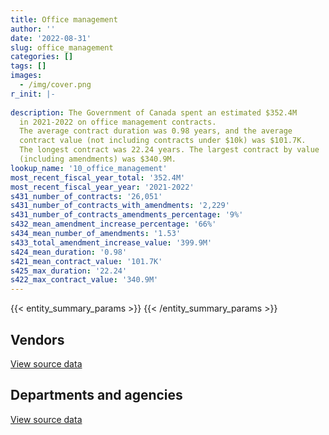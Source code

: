 ```yaml
---
title: Office management
author: ''
date: '2022-08-31'
slug: office_management
categories: []
tags: []
images:
  - /img/cover.png
r_init: |-
  
description: The Government of Canada spent an estimated $352.4M
  in 2021-2022 on office management contracts.
  The average contract duration was 0.98 years, and the average
  contract value (not including contracts under $10k) was $101.7K.
  The longest contract was 22.24 years. The largest contract by value
  (including amendments) was $340.9M.
lookup_name: '10_office_management'
most_recent_fiscal_year_total: '352.4M'
most_recent_fiscal_year_year: '2021-2022'
s431_number_of_contracts: '26,051'
s431_number_of_contracts_with_amendments: '2,229'
s431_number_of_contracts_amendments_percentage: '9%'
s432_mean_amendment_increase_percentage: '66%'
s434_mean_number_of_amendments: '1.53'
s433_total_amendment_increase_value: '399.9M'
s424_mean_duration: '0.98'
s421_mean_contract_value: '101.7K'
s425_max_duration: '22.24'
s422_max_contract_value: '340.9M'
---
```


<script src="/rmarkdown-libs/htmlwidgets/htmlwidgets.js"></script>
<link href="/rmarkdown-libs/datatables-css/datatables-crosstalk.css" rel="stylesheet" />
<script src="/rmarkdown-libs/datatables-binding/datatables.js"></script>
<script src="/rmarkdown-libs/jquery/jquery-3.6.0.min.js"></script>
<link href="/rmarkdown-libs/dt-core-bootstrap/css/dataTables.bootstrap.min.css" rel="stylesheet" />
<link href="/rmarkdown-libs/dt-core-bootstrap/css/dataTables.bootstrap.extra.css" rel="stylesheet" />
<script src="/rmarkdown-libs/dt-core-bootstrap/js/jquery.dataTables.min.js"></script>
<script src="/rmarkdown-libs/dt-core-bootstrap/js/dataTables.bootstrap.min.js"></script>
<link href="/rmarkdown-libs/crosstalk/css/crosstalk.min.css" rel="stylesheet" />
<script src="/rmarkdown-libs/crosstalk/js/crosstalk.min.js"></script>
<script src="/rmarkdown-libs/htmlwidgets/htmlwidgets.js"></script>
<link href="/rmarkdown-libs/datatables-css/datatables-crosstalk.css" rel="stylesheet" />
<script src="/rmarkdown-libs/datatables-binding/datatables.js"></script>
<script src="/rmarkdown-libs/jquery/jquery-3.6.0.min.js"></script>
<link href="/rmarkdown-libs/dt-core-bootstrap/css/dataTables.bootstrap.min.css" rel="stylesheet" />
<link href="/rmarkdown-libs/dt-core-bootstrap/css/dataTables.bootstrap.extra.css" rel="stylesheet" />
<script src="/rmarkdown-libs/dt-core-bootstrap/js/jquery.dataTables.min.js"></script>
<script src="/rmarkdown-libs/dt-core-bootstrap/js/dataTables.bootstrap.min.js"></script>
<link href="/rmarkdown-libs/crosstalk/css/crosstalk.min.css" rel="stylesheet" />
<script src="/rmarkdown-libs/crosstalk/js/crosstalk.min.js"></script>

{{< entity_summary_params >}}
{{< /entity_summary_params >}}

## Vendors

<div id="htmlwidget-1" style="width:100%;height:auto;" class="datatables html-widget"></div>
<script type="application/json" data-for="htmlwidget-1">{"x":{"style":"bootstrap","filter":"none","vertical":false,"data":[["<a href=\"/vendors/3d_datacomm/\">3D datacomm<\/a>","<a href=\"/vendors/4_office_automation/\">4 Office Automation<\/a>","<a href=\"/vendors/73719_newfoundland_labrador/\">73719 Newfoundland Labrador<\/a>","<a href=\"/vendors/acklands_grainger/\">Acklands Grainger<\/a>","<a href=\"/vendors/acme_future_security_controls/\">Acme Future Security Controls<\/a>","<a href=\"/vendors/adga_group/\">ADGA Group<\/a>","<a href=\"/vendors/adrm_technology_consulting/\">ADRM Technology Consulting<\/a>","<a href=\"/vendors/advanced_business_interiors/\">Advanced Business Interiors<\/a>","<a href=\"/vendors/advanced_chippewa_technologies/\">Advanced Chippewa Technologies<\/a>","<a href=\"/vendors/aeg_fuels/\">AEG Fuels<\/a>","<a href=\"/vendors/aeropro/\">Aeropro<\/a>","<a href=\"/vendors/air_liquide_canada/\">Air Liquide Canada<\/a>","<a href=\"/vendors/altis_human_resources/\">Altis Human Resources<\/a>","<a href=\"/vendors/amazon/\">Amazon<\/a>","<a href=\"/vendors/anixter/\">Anixter<\/a>","<a href=\"/vendors/aon_reed_stenhouse/\">Aon Reed Stenhouse<\/a>","<a href=\"/vendors/apparel_trimmings/\">Apparel Trimmings<\/a>","<a href=\"/vendors/applied_electonics/\">Applied Electonics<\/a>","<a href=\"/vendors/artemp_personnel_services/\">Artemp Personnel Services<\/a>","<a href=\"/vendors/asokan_business_interiors/\">Asokan Business Interiors<\/a>","<a href=\"/vendors/atco/\">ATCO<\/a>","<a href=\"/vendors/atlantic_business_interiors/\">Atlantic Business Interiors<\/a>","<a href=\"/vendors/avi_spl_canada/\">AVI SPL Canada<\/a>","<a href=\"/vendors/banctec_canada/\">BancTec Canada<\/a>","<a href=\"/vendors/banfield_seguin/\">Banfield Seguin<\/a>","<a href=\"/vendors/bargreen_ellingson/\">Bargreen Ellingson<\/a>","<a href=\"/vendors/barron_s_refrigeration_heating/\">Barron’s Refrigeration Heating<\/a>","<a href=\"/vendors/bayshore_healthcare/\">Bayshore Healthcare<\/a>","<a href=\"/vendors/bell_and_howell_canada/\">Bell and Howell Canada<\/a>","<a href=\"/vendors/bell_canada/\">Bell Canada<\/a>","<a href=\"/vendors/bighorn_helicopters/\">Bighorn Helicopters<\/a>","<a href=\"/vendors/boless/\">Boless<\/a>","<a href=\"/vendors/bollore_logistics/\">Bollore Logistics<\/a>","<a href=\"/vendors/bombardier/\">Bombardier<\/a>","<a href=\"/vendors/brookfield_asset_management/\">Brookfield Asset Management<\/a>","<a href=\"/vendors/brookfield_global_integrated_solutions/\">Brookfield Global Integrated Solutions<\/a>","<a href=\"/vendors/bruker/\">Bruker<\/a>","<a href=\"/vendors/calian/\">Calian<\/a>","<a href=\"/vendors/canada_post/\">Canada Post<\/a>","<a href=\"/vendors/canadian_bank_note_company/\">Canadian Bank Note Company<\/a>","<a href=\"/vendors/canadian_corps_of_commissionaires/\">Canadian Corps of Commissionaires<\/a>","<a href=\"/vendors/canadian_standards_association/\">Canadian Standards Association<\/a>","<a href=\"/vendors/canon/\">Canon<\/a>","<a href=\"/vendors/cansel_survey_equipment/\">Cansel Survey Equipment<\/a>","<a href=\"/vendors/carleton_university/\">Carleton University<\/a>","<a href=\"/vendors/carswell/\">Carswell<\/a>","<a href=\"/vendors/cbci_telecom/\">CBCI Telecom<\/a>","<a href=\"/vendors/cdw_canada/\">CDW Canada<\/a>","<a href=\"/vendors/charron_human_resources/\">Charron Human Resources<\/a>","<a href=\"/vendors/chef_brandz/\">Chef Brandz<\/a>","<a href=\"/vendors/cision_canada/\">Cision Canada<\/a>","<a href=\"/vendors/colt_canada/\">Colt Canada<\/a>","<a href=\"/vendors/compucom_canada/\">Compucom Canada<\/a>","<a href=\"/vendors/compugen/\">Compugen<\/a>","<a href=\"/vendors/convergint_technologies/\">Convergint Technologies<\/a>","<a href=\"/vendors/cpcs_transcom/\">CPCS Transcom<\/a>","<a href=\"/vendors/ctoms/\">CTOMS<\/a>","<a href=\"/vendors/cummins_canada/\">Cummins Canada<\/a>","<a href=\"/vendors/d_doyle_installations/\">D Doyle Installations<\/a>","<a href=\"/vendors/dasco_equipment/\">DASCO Equipment<\/a>","<a href=\"/vendors/data_communications_management/\">Data Communications Management<\/a>","<a href=\"/vendors/decisive_group/\">Decisive Group<\/a>","<a href=\"/vendors/delco_automation/\">Delco Automation<\/a>","<a href=\"/vendors/dell_computer/\">Dell Computer<\/a>","<a href=\"/vendors/deloitte/\">Deloitte<\/a>","<a href=\"/vendors/dew_engineering/\">DEW Engineering<\/a>","<a href=\"/vendors/dexter_construction/\">Dexter Construction<\/a>","<a href=\"/vendors/diamond_and_schmitt_architects/\">Diamond and Schmitt Architects<\/a>","<a href=\"/vendors/donna_cona/\">Donna Cona<\/a>","<a href=\"/vendors/dynacare/\">Dynacare<\/a>","<a href=\"/vendors/dynamic_personnel_consultants/\">Dynamic Personnel Consultants<\/a>","<a href=\"/vendors/eberhard_von_huene_associates/\">Eberhard Von Huene Associates<\/a>","<a href=\"/vendors/ebsco_canada/\">EBSCO Canada<\/a>","<a href=\"/vendors/elsevier/\">Elsevier<\/a>","<a href=\"/vendors/emcon_services/\">Emcon Services<\/a>","<a href=\"/vendors/entrust/\">Entrust<\/a>","<a href=\"/vendors/ernst_young/\">Ernst Young<\/a>","<a href=\"/vendors/esri/\">ESRI<\/a>","<a href=\"/vendors/excel_human_resources/\">Excel Human Resources<\/a>","<a href=\"/vendors/exp_services/\">EXP Services<\/a>","<a href=\"/vendors/fast_forward_french/\">Fast Forward French<\/a>","<a href=\"/vendors/felix_technology/\">Felix Technology<\/a>","<a href=\"/vendors/floyd_s_construction/\">Floyd’s Construction<\/a>","<a href=\"/vendors/g4s_security_services/\">G4S Security Services<\/a>","<a href=\"/vendors/gab_induspac/\">GAB Induspac<\/a>","<a href=\"/vendors/gamble_technologies/\">Gamble Technologies<\/a>","<a href=\"/vendors/garda_security_group/\">Garda Security Group<\/a>","<a href=\"/vendors/gartner/\">Gartner<\/a>","<a href=\"/vendors/general_dynamics/\">General Dynamics<\/a>","<a href=\"/vendors/genesis_integration/\">Genesis Integration<\/a>","<a href=\"/vendors/george_courey/\">George Courey<\/a>","<a href=\"/vendors/gfl_environmental/\">GFL Environmental<\/a>","<a href=\"/vendors/gilmore_reproductions/\">Gilmore Reproductions<\/a>","<a href=\"/vendors/global_total_office/\">Global Total Office<\/a>","<a href=\"/vendors/global_upholstery/\">Global Upholstery<\/a>","<a href=\"/vendors/grand_toy/\">Grand Toy<\/a>","<a href=\"/vendors/harnois_energies/\">Harnois Energies<\/a>","<a href=\"/vendors/haworth/\">Haworth<\/a>","<a href=\"/vendors/hewlett_packard/\">Hewlett Packard<\/a>","<a href=\"/vendors/honeywell/\">Honeywell<\/a>","<a href=\"/vendors/hoskin_scientific/\">Hoskin Scientific<\/a>","<a href=\"/vendors/hypertec/\">Hypertec<\/a>","<a href=\"/vendors/ihs_global/\">IHS Global<\/a>","<a href=\"/vendors/info_tech_research_group/\">Info Tech Research Group<\/a>","<a href=\"/vendors/innovasea_marine_systems_canada/\">Innovasea Marine Systems Canada<\/a>","<a href=\"/vendors/integra_networks/\">Integra Networks<\/a>","<a href=\"/vendors/integrated_distribution_systems/\">Integrated Distribution Systems<\/a>","<a href=\"/vendors/interactive_audio_visual/\">Interactive Audio Visual<\/a>","<a href=\"/vendors/iron_mountain/\">Iron Mountain<\/a>","<a href=\"/vendors/island_catering/\">Island Catering<\/a>","<a href=\"/vendors/itex/\">ITEX<\/a>","<a href=\"/vendors/j_o_thomas_associates/\">J O Thomas Associates<\/a>","<a href=\"/vendors/jemtec/\">Jemtec<\/a>","<a href=\"/vendors/jht_defense/\">JHT Defense<\/a>","<a href=\"/vendors/jim_pattison_industries/\">Jim Pattison Industries<\/a>","<a href=\"/vendors/john_howard_society/\">John Howard Society<\/a>","<a href=\"/vendors/john_wiley_sons/\">John Wiley Sons<\/a>","<a href=\"/vendors/joneljim_concrete_construction/\">Joneljim Concrete Construction<\/a>","<a href=\"/vendors/kone/\">KONE<\/a>","<a href=\"/vendors/konica_minolta_business_solutions/\">Konica Minolta Business Solutions<\/a>","<a href=\"/vendors/l3harris/\">L3Harris<\/a>","<a href=\"/vendors/lansdowne_technologies/\">Lansdowne Technologies<\/a>","<a href=\"/vendors/les_traiteurs_bytown_catering/\">Les Traiteurs Bytown Catering<\/a>","<a href=\"/vendors/lexisnexis_canada/\">LexisNexis Canada<\/a>","<a href=\"/vendors/lloyd_libke_law_enforcement_sales/\">Lloyd Libke Law Enforcement Sales<\/a>","<a href=\"/vendors/lowe_martin_company/\">Lowe Martin Company<\/a>","<a href=\"/vendors/lumina_it/\">Lumina IT<\/a>","<a href=\"/vendors/lynley_contracting_services/\">Lynley Contracting Services<\/a>","<a href=\"/vendors/m_d_charlton/\">M D Charlton<\/a>","<a href=\"/vendors/macdonald_dettwiler_and_associates/\">Macdonald Dettwiler and Associates<\/a>","<a href=\"/vendors/maison_cross_roads_de_la_societe/\">Maison Cross Roads de la Societe<\/a>","<a href=\"/vendors/makwa_resourcing/\">Makwa Resourcing<\/a>","<a href=\"/vendors/maritime_fence/\">Maritime Fence<\/a>","<a href=\"/vendors/mcelhanney_associates/\">McElhanney Associates<\/a>","<a href=\"/vendors/meal_kit_supply_canada/\">Meal Kit Supply Canada<\/a>","<a href=\"/vendors/media_q/\">Media Q<\/a>","<a href=\"/vendors/mega_tech/\">Mega Tech<\/a>","<a href=\"/vendors/millbrook_tactical/\">Millbrook Tactical<\/a>","<a href=\"/vendors/mishkumi_technologies/\">Mishkumi Technologies<\/a>","<a href=\"/vendors/mls_overseas/\">MLS Overseas<\/a>","<a href=\"/vendors/moore_canada/\">Moore Canada<\/a>","<a href=\"/vendors/motorola_solutions_canada/\">Motorola Solutions Canada<\/a>","<a href=\"/vendors/multinational_logistic_services/\">Multinational Logistic Services<\/a>","<a href=\"/vendors/municipal_ready_mix/\">Municipal Ready Mix<\/a>","<a href=\"/vendors/national_arts_centre/\">National Arts Centre<\/a>","<a href=\"/vendors/nattiq/\">NATTIQ<\/a>","<a href=\"/vendors/naut_mawt_tribal_council/\">Naut’sa mawt Tribal Council<\/a>","<a href=\"/vendors/nav_canada/\">NAV Canada<\/a>","<a href=\"/vendors/nimble_information_strategies/\">Nimble Information Strategies<\/a>","<a href=\"/vendors/nisha_techonologies/\">Nisha Techonologies<\/a>","<a href=\"/vendors/nitam_solutions/\">Nitam Solutions<\/a>","<a href=\"/vendors/northern_construction/\">Northern Construction<\/a>","<a href=\"/vendors/northern_micro/\">Northern Micro<\/a>","<a href=\"/vendors/nova_networks/\">Nova Networks<\/a>","<a href=\"/vendors/nua_office/\">NUA Office<\/a>","<a href=\"/vendors/okanagan_aggregates/\">Okanagan Aggregates<\/a>","<a href=\"/vendors/onx_enterprise_solutions/\">OnX Enterprise Solutions<\/a>","<a href=\"/vendors/optimum_solutions/\">Optimum Solutions<\/a>","<a href=\"/vendors/oskar_construction/\">Oskar Construction<\/a>","<a href=\"/vendors/paladin_group/\">Paladin Group<\/a>","<a href=\"/vendors/panasonic/\">Panasonic<\/a>","<a href=\"/vendors/pattison_sign_group/\">Pattison Sign Group<\/a>","<a href=\"/vendors/peters_construction/\">Peters Construction<\/a>","<a href=\"/vendors/petro_air_services/\">Petro Air Services<\/a>","<a href=\"/vendors/petrovalue_products/\">PetroValue Products<\/a>","<a href=\"/vendors/pitney_bowes/\">Pitney Bowes<\/a>","<a href=\"/vendors/pmb_electrical_services/\">PMB Electrical Services<\/a>","<a href=\"/vendors/pmg_technologies/\">PMG Technologies<\/a>","<a href=\"/vendors/pra/\">PRA<\/a>","<a href=\"/vendors/printers_plus/\">Printers Plus<\/a>","<a href=\"/vendors/promaxis/\">Promaxis<\/a>","<a href=\"/vendors/proquest/\">ProQuest<\/a>","<a href=\"/vendors/purelogic/\">PureLogic<\/a>","<a href=\"/vendors/purespirit_solutions/\">PureSpirIT Solutions<\/a>","<a href=\"/vendors/queen_s_university/\">Queen’s University<\/a>","<a href=\"/vendors/r_e_gilmore_investments/\">R E Gilmore Investments<\/a>","<a href=\"/vendors/rapiscan_systems/\">Rapiscan Systems<\/a>","<a href=\"/vendors/ricoh/\">Ricoh<\/a>","<a href=\"/vendors/rightway_sanitation_services/\">Rightway Sanitation Services<\/a>","<a href=\"/vendors/roche_diagnostics/\">Roche Diagnostics<\/a>","<a href=\"/vendors/rogers/\">Rogers<\/a>","<a href=\"/vendors/rolling_tides_construction/\">Rolling Tides Construction<\/a>","<a href=\"/vendors/rondar/\">Rondar<\/a>","<a href=\"/vendors/salvation_army/\">Salvation Army<\/a>","<a href=\"/vendors/sca_shipping_consultants_associated/\">SCA Shipping Consultants Associated<\/a>","<a href=\"/vendors/serco/\">Serco<\/a>","<a href=\"/vendors/sharp_electronics/\">Sharp Electronics<\/a>","<a href=\"/vendors/simex_defence/\">Simex Defence<\/a>","<a href=\"/vendors/simplex_grinnell/\">Simplex Grinnell<\/a>","<a href=\"/vendors/slr_consulting_canada/\">SLR Consulting Canada<\/a>","<a href=\"/vendors/softchoice/\">Softchoice<\/a>","<a href=\"/vendors/solotech/\">Solotech<\/a>","<a href=\"/vendors/sperra_construction/\">Sperra Construction<\/a>","<a href=\"/vendors/springer_verlag/\">Springer Verlag<\/a>","<a href=\"/vendors/st_joseph_print_group/\">St Joseph Print Group<\/a>","<a href=\"/vendors/st_leonard_s_society_hamilton/\">St Leonard’s Society Hamilton<\/a>","<a href=\"/vendors/stantec/\">Stantec<\/a>","<a href=\"/vendors/stoneworks_technologies/\">Stoneworks Technologies<\/a>","<a href=\"/vendors/stratos/\">Stratos<\/a>","<a href=\"/vendors/stryker_canada/\">Stryker Canada<\/a>","<a href=\"/vendors/subaru_canada/\">Subaru Canada<\/a>","<a href=\"/vendors/super_channel_international/\">Super Channel International<\/a>","<a href=\"/vendors/supremex/\">SupremeX<\/a>","<a href=\"/vendors/systems_for_research/\">Systems for Research<\/a>","<a href=\"/vendors/teknion/\">Teknion<\/a>","<a href=\"/vendors/telecom_computer_services/\">Telecom Computer Services<\/a>","<a href=\"/vendors/telus_canada/\">Telus Canada<\/a>","<a href=\"/vendors/tenaquip/\">Tenaquip<\/a>","<a href=\"/vendors/teramach_technologies/\">Teramach Technologies<\/a>","<a href=\"/vendors/tervita/\">Tervita<\/a>","<a href=\"/vendors/thales/\">Thales<\/a>","<a href=\"/vendors/the_aim_group/\">The AIM Group<\/a>","<a href=\"/vendors/the_right_door_consulting/\">The Right Door Consulting<\/a>","<a href=\"/vendors/thermo_fisher_scientific/\">Thermo Fisher Scientific<\/a>","<a href=\"/vendors/thomson_reuters/\">Thomson Reuters<\/a>","<a href=\"/vendors/thyssenkrupp_elevator/\">Thyssenkrupp Elevator<\/a>","<a href=\"/vendors/tofcon_construction/\">TOFCON Construction<\/a>","<a href=\"/vendors/toromont/\">Toromont<\/a>","<a href=\"/vendors/toshiba_canada/\">Toshiba Canada<\/a>","<a href=\"/vendors/totem_offisource/\">Totem Offisource<\/a>","<a href=\"/vendors/toyota/\">Toyota<\/a>","<a href=\"/vendors/transcontinental_printing/\">Transcontinental Printing<\/a>","<a href=\"/vendors/troy_life_fire_safety/\">Troy Life Fire Safety<\/a>","<a href=\"/vendors/tyco_integrated_fire_security/\">Tyco Integrated Fire Security<\/a>","<a href=\"/vendors/unisource/\">Unisource<\/a>","<a href=\"/vendors/united_rentals_of_canada/\">United Rentals of Canada<\/a>","<a href=\"/vendors/united_states_department_of_the_air_force/\">United States Department of the Air Force<\/a>","<a href=\"/vendors/united_states_department_of_the_navy/\">United States Department of the Navy<\/a>","<a href=\"/vendors/universite_laval/\">Universite Laval<\/a>","<a href=\"/vendors/university_of_guelph/\">University of Guelph<\/a>","<a href=\"/vendors/university_of_toronto/\">University of Toronto<\/a>","<a href=\"/vendors/value_master_builders/\">Value Master Builders<\/a>","<a href=\"/vendors/visiontec/\">Visiontec<\/a>","<a href=\"/vendors/vwr_international/\">VWR International<\/a>","<a href=\"/vendors/wartsila/\">Wartsila<\/a>","<a href=\"/vendors/waste_connections_of_canada/\">Waste Connections of Canada<\/a>","<a href=\"/vendors/waste_management_of_canada/\">Waste Management of Canada<\/a>","<a href=\"/vendors/west_coast_tug_barge/\">West Coast Tug Barge<\/a>","<a href=\"/vendors/westbury_national_show_systems/\">Westbury National Show Systems<\/a>","<a href=\"/vendors/whooshh_innovations/\">Whooshh Innovations<\/a>","<a href=\"/vendors/wolters_kluwer/\">Wolters Kluwer<\/a>","<a href=\"/vendors/wpp_group_canada_communications/\">WPP Group Canada Communications<\/a>","<a href=\"/vendors/xerox/\">Xerox<\/a>"],[null,429807.37,46660.23,125378.33,null,null,14662.54,8021972.92,14888,null,429884.43,38238.25,99856.8,null,384043.58,10834.82,null,324766.63,null,2823471.95,25524.86,614000.35,387824.66,24993.34,5440.37,85575.25,758266.77,179824.21,576052.02,null,null,3145649.86,10005.87,221447.56,null,null,null,null,544184.16,39020056.59,46129.68,null,2403994.35,48873.4,2986995.39,2769110.61,78466.72,145479.31,55432.15,null,null,11293.03,115594.75,51508,null,null,41491.8,null,null,61750.17,6908078.4,null,null,45697.2,50154.5,null,128802.3,null,null,null,4407.29,2138000.97,2281050.44,1213975.69,829711.06,230101.92,0,10007.28,null,null,null,573973.67,11246.85,15107.95,19527.58,97205.61,59229.45,null,null,141551.91,null,48587.54,479097.36,453918.2,3381277.41,1682134.64,null,3161943.88,5751.85,10816.85,null,217300.52,42557.88,null,null,null,19997.3,384633.41,692802.92,13535.5,107086.33,null,1268575.29,null,null,45656.48,432451.82,688242.8,12430,1519295.71,null,null,23156.47,514499.82,null,1453331.68,55298.1,122323.28,10823.4,384251.45,187006.35,null,null,null,7594374.5,null,10694.25,null,140849.73,1285736.23,4478054.2,null,256410.58,607572.65,1172640.37,null,null,16718.56,74037.15,3155944.91,1657696.98,null,147931.2,281751.41,307841.89,null,null,null,null,30124.7,null,null,48299.3,null,null,1051636.6,null,0,6537.46,737788.04,22126.04,1382836.78,null,null,13085.4,4807259.75,22616.43,6473369.98,1574274.04,10184.05,null,45765,509435.97,15457.52,35908.85,null,1278100.37,null,197504.23,null,12083.86,152401.87,454782.2,4240478.84,1521465.04,24368.24,17640,1012.57,24860,11558.4,18213.4,217892.61,2961094.15,null,26045784.94,null,1017669.43,101107.66,239695.48,64289.07,null,25428.5,85164.43,17731.35,594323.19,760967,null,181639.3,2069.97,6998905.52,null,93146.45,null,36201.91,null,58313.09,155711.07,2900413.47,null,null,null,null,180691.63,39307.22,null,310578.02,85395.49,701275.55,null,null,33594.49,null,8352248.37],[null,652369.83,207447.95,193424.77,113390.53,null,null,11981253.29,null,null,143687.4,28809.64,249087.26,null,null,72100.83,null,271313.63,35105.06,2713121.43,62163.33,1187261.63,34057.18,null,19521.33,541378.02,null,188143.57,null,673811,22627.54,null,null,89429.97,null,null,null,null,538406.22,107625969.47,63790.9,null,2511851.64,15369.96,null,1679272.8,24662.54,69703.27,31852.85,null,null,null,72800.15,null,null,null,27661.2,null,81454.67,null,5955412.1,400776.16,null,null,null,null,null,null,null,null,39343.16,1466697.76,2650955.32,2901312.78,34384.55,87336.52,0,null,null,null,null,541794.71,23793.92,null,11351.94,null,null,null,13021,121347.13,40008.57,36385.51,1172682.57,1462316.95,4028192.04,1496172.22,null,2552708.52,null,17300.25,11275.14,217895.86,12092.29,null,null,null,88284.64,48990.85,828261.72,null,22870.3,10261.44,104266.46,null,null,53012.63,2421176.36,null,22800,1584761.59,9880.68,28377.15,23945.77,322217.84,19933.2,1340618.23,null,null,null,117164.89,187518.7,33369.13,null,24998.99,null,11300,null,null,null,1686796.17,5081760.42,null,16937.06,null,1095252.87,24997.58,null,17498.22,169500,20961.5,4908146.7,null,229635.37,102678.26,1231574.36,null,null,551756.9,51080.4,null,null,43402.39,14260,null,null,1253075.39,145052.17,10667.2,10473.75,764253.89,22186.66,1784870.43,20484.64,null,null,5593964.02,7559.47,7471829.29,null,null,null,null,1276446.22,26686.1,257871.39,null,1342224.91,5435.35,124719.09,24860,null,333690.42,840306.89,5285821.54,1405132.31,25746.32,null,7126.93,null,28639.8,null,232275.86,3323079.81,13277.5,20734569.31,2178836.37,142537.07,65157.45,228091.47,29519.93,null,null,24981.34,109118.65,2017457.99,5069.64,1025575.02,null,2075.64,6380829.59,20610.67,93401.64,null,67203.59,null,123285.21,121710.65,4280448.91,null,15750,10651.15,null,170416.6,null,null,361546.91,75058.51,null,null,null,33686.53,null,8730933.1],[51847.7,647246.5,null,26840.64,163967.22,null,null,8474491.46,null,53133.02,null,62093.96,193179.15,22600,29225.09,null,283380.27,79296.92,52513.72,1113359.38,485390.92,1116725.54,82860.14,71300.45,null,10724765.73,null,147765.15,null,null,null,null,null,206446.5,null,11407.67,17936.1,null,484994.27,116393346.18,389575.79,17628,3316875.43,40295.65,null,20785.81,187808.25,50136.1,null,4382500.5,4626.68,null,72601.24,null,null,366628.5,90235.31,null,193738.5,null,5530316.64,1917317.94,3015.68,null,null,78346.79,null,13560,null,24408.73,1827.41,null,2750030.75,825842.21,null,65096.91,0,null,79015.52,108238,17200,176555.12,23728.91,null,39452.52,null,null,345606.75,null,25076.21,28574.04,16067.71,2348372.05,1081505.45,2609571.26,1777355.72,null,977767.6,null,null,null,595.34,25779.58,90739,null,21813.1,94918.31,149990.75,1910661.73,31456.73,null,13990.2,null,23914.52,null,53217.29,1502402.68,788701.91,21850,1621932.66,36901.32,38079.63,null,287872.28,null,4909294.83,null,null,20769,583858.87,93759.35,null,null,null,null,10441.77,null,null,20631.28,1624523.06,4890065.53,null,197128.4,null,1092260.38,22724.59,404514.34,6979.1,53704.82,398560.79,2294110.54,null,120604.42,58050.92,965290.52,null,null,5849556.68,null,18671.94,null,282407.98,null,24719.62,null,738502.52,31627.92,0,null,502944.07,null,2153129.01,null,14702.43,null,4465106.31,null,7468504.55,null,null,189.55,null,1272958.67,22396.32,114403.77,13498.66,1195401.16,14131.9,29547.95,null,30736,125651.13,140051.15,4899109.67,1376092.83,29425.81,null,7107.46,null,41029,null,606381.56,5042927.37,null,16568311.19,37697.16,630500.84,84940.38,58313.31,null,null,40923.39,null,12635.75,1814838.31,6904.55,1376231.18,15904,345.94,4973150.37,null,16418388.8,null,65449.8,29864.54,133459.9,104211.62,4268753.69,11497.5,null,50711.5,28323.76,169950.98,15595.56,null,373198.24,80721.99,null,12880.75,6754947.07,33594.49,null,7405054.24],[589663.37,585621.39,null,437949.69,162764.28,39550,null,8462859.27,15797.85,null,null,64068.4,null,33900,null,null,null,373404.86,13092.46,2747011.7,19247.17,1567466.66,401317.79,null,null,3138135.04,null,200975.8,null,1825289.4,null,null,27005,255239.92,40000,null,null,89905.33,539671.18,119489502.1,253543.29,null,1895313.56,21202.9,null,null,231169.43,11560.5,null,1758484.48,20594.39,null,12133.36,null,2824.72,null,64993.3,20543.25,211434.36,43772.45,5485398.55,null,16774.69,null,235244.21,78346.79,null,null,24069,null,null,null,2454915.48,2397327.41,null,55560.99,0,null,211439.68,null,null,96694.37,10268.37,null,null,null,null,944538.68,77753.55,144371.64,15724.77,16067.71,2229841.33,1239051.76,1777104.69,790033.08,86016.54,491709.85,null,null,null,86533.06,15869.66,null,116910.07,null,76541.91,312056.9,5368468.62,30421.37,null,null,null,null,90951.46,28207.44,null,null,null,1690706.76,null,38079.63,null,34259.1,null,1701091.5,null,null,null,42869.87,null,null,16974,null,null,8516.23,null,42831.52,null,1705586.93,4390404.33,103886.22,null,38258.2,1092260.38,null,null,6520.2,14686.66,null,3428183.39,3074.67,98303.63,11266.1,1525700.57,25998,12906.52,2512917.1,43365,39138.95,10042.88,35575.07,null,null,39900,864108.69,null,null,null,248075.25,null,3293357.81,null,2896.62,null,3565543.92,null,6790999.07,10535.07,null,11562.45,null,1272958.67,35517.52,37027.45,null,949142.38,null,37712.82,null,null,19818.53,null,1595352.03,1181461.96,29425.81,null,7107.46,null,null,null,9511.59,3556451.92,null,18325512.86,null,431774.42,155501.92,11254.67,null,859.43,52227.4,null,28331.21,2067545.7,1721.41,null,null,null,2086683.9,null,null,20695.93,93222.24,null,15820,52248.57,4268753.69,null,15000,null,null,169950.98,27880.09,38854.93,325539.99,132755.44,1265647.95,null,null,32928.81,44763.15,6356158.11]],"container":"<table class=\"table table-striped table-hover row-border order-column display\">\n  <thead>\n    <tr>\n      <th>Vendor<\/th>\n      <th>2018-2019<\/th>\n      <th>2019-2020<\/th>\n      <th>2020-2021<\/th>\n      <th>2021-2022<\/th>\n    <\/tr>\n  <\/thead>\n<\/table>","options":{"order":[[4,"desc"]],"pageLength":10,"autoWidth":true,"columnDefs":[{"targets":1,"render":"function(data, type, row, meta) {\n    return type !== 'display' ? data : DTWidget.formatCurrency(data, \"$\", 2, 3, \",\", \".\", true, null);\n  }"},{"targets":2,"render":"function(data, type, row, meta) {\n    return type !== 'display' ? data : DTWidget.formatCurrency(data, \"$\", 2, 3, \",\", \".\", true, null);\n  }"},{"targets":3,"render":"function(data, type, row, meta) {\n    return type !== 'display' ? data : DTWidget.formatCurrency(data, \"$\", 2, 3, \",\", \".\", true, null);\n  }"},{"targets":4,"render":"function(data, type, row, meta) {\n    return type !== 'display' ? data : DTWidget.formatCurrency(data, \"$\", 2, 3, \",\", \".\", true, null);\n  }"},{"width":"16%","targets":[1,2,3,4]},{"className":"dt-right","targets":[1,2,3,4]}],"orderClasses":false}},"evals":["options.columnDefs.0.render","options.columnDefs.1.render","options.columnDefs.2.render","options.columnDefs.3.render"],"jsHooks":[]}</script>
<p class="text-right">
<a href="https://github.com/GoC-Spending/contracts-data/tree/main/data/out/categories/10_office_management/summary_by_fiscal_year_by_vendor.csv" class="source-data-link btn btn-link">View source data</a>
</p>

## Departments and agencies

<div id="htmlwidget-2" style="width:100%;height:auto;" class="datatables html-widget"></div>
<script type="application/json" data-for="htmlwidget-2">{"x":{"style":"bootstrap","filter":"none","vertical":false,"data":[["<a href=\"/departments/aafc-aac/\">Agriculture and Agri-Food Canada<\/a>","<a href=\"/departments/aandc-aadnc/\">Crown-Indigenous Relations and Northern Affairs Canada<\/a>","<a href=\"/departments/acoa-apeca/\">Atlantic Canada Opportunities Agency<\/a>","<a href=\"/departments/atssc-scdata/\">Administrative Tribunals Support Service of Canada<\/a>","<a href=\"/departments/cannor/\">Canadian Northern Economic Development Agency<\/a>","<a href=\"/departments/cas-satj/\">Courts Administration Service<\/a>","<a href=\"/departments/casdo-ocena/\">Accessibility Standards Canada<\/a>","<a href=\"/departments/cbsa-asfc/\">Canada Border Services Agency<\/a>","<a href=\"/departments/ccohs-cchst/\">Canadian Centre for Occupational Health and Safety<\/a>","<a href=\"/departments/ced-dec/\">Canada Economic Development for Quebec Regions<\/a>","<a href=\"/departments/cer-rec/\">Canada Energy Regulator<\/a>","<a href=\"/departments/cfia-acia/\">Canadian Food Inspection Agency<\/a>","<a href=\"/departments/cgc-ccg/\">Canadian Grain Commission<\/a>","<a href=\"/departments/chrc-ccdp/\">Canadian Human Rights Commission<\/a>","<a href=\"/departments/cic/\">Immigration, Refugees and Citizenship Canada<\/a>","<a href=\"/departments/cics-scic/\">Canadian Intergovernmental Conference Secretariat<\/a>","<a href=\"/departments/cihr-irsc/\">Canadian Institutes of Health Research<\/a>","<a href=\"/departments/cnsc-ccsn/\">Canadian Nuclear Safety Commission<\/a>","<a href=\"/departments/cpc-cpp/\">Civilian Review and Complaints Commission for the RCMP<\/a>","<a href=\"/departments/cra-arc/\">Canada Revenue Agency<\/a>","<a href=\"/departments/crtc/\">Canadian Radio-television and Telecommunications Commission<\/a>","<a href=\"/departments/csa-asc/\">Canadian Space Agency<\/a>","<a href=\"/departments/csc-scc/\">Correctional Service of Canada<\/a>","<a href=\"/departments/csps-efpc/\">Canada School of Public Service<\/a>","<a href=\"/departments/cta-otc/\">Canadian Transportation Agency<\/a>","<a href=\"/departments/dfatd-maecd/\">Global Affairs Canada<\/a>","<a href=\"/departments/dfo-mpo/\">Fisheries and Oceans Canada<\/a>","<a href=\"/departments/dnd-mdn/\">National Defence<\/a>","<a href=\"/departments/ec/\">Environment and Climate Change Canada<\/a>","<a href=\"/departments/elections/\">Elections Canada<\/a>","<a href=\"/departments/esdc-edsc/\">Employment and Social Development Canada<\/a>","<a href=\"/departments/fcac-acfc/\">Financial Consumer Agency of Canada<\/a>","<a href=\"/departments/feddevontario/\">Federal Economic Development Agency for Southern Ontario<\/a>","<a href=\"/departments/fin/\">Department of Finance Canada<\/a>","<a href=\"/departments/fintrac-canafe/\">Financial Transactions and Reports Analysis Centre of Canada<\/a>","<a href=\"/departments/fja-cmf/\">Office of the Commissioner for Federal Judicial Affairs Canada<\/a>","<a href=\"/departments/fpcc-cpac/\">Farm Products Council of Canada<\/a>","<a href=\"/departments/hc-sc/\">Health Canada<\/a>","<a href=\"/departments/iaac-aeic/\">Impact Assessment Agency of Canada<\/a>","<a href=\"/departments/ic/\">Innovation, Science and Economic Development Canada<\/a>","<a href=\"/departments/iic-iac/\">Invest in Canada<\/a>","<a href=\"/departments/ijc-cmi/\">International Joint Commission<\/a>","<a href=\"/departments/infc/\">Infrastructure Canada<\/a>","<a href=\"/departments/irb-cisr/\">Immigration and Refugee Board of Canada<\/a>","<a href=\"/departments/isc-sac/\">Indigenous Services Canada<\/a>","<a href=\"/departments/jus/\">Department of Justice Canada<\/a>","<a href=\"/departments/lac-bac/\">Library and Archives Canada<\/a>","<a href=\"/departments/mgerc-ceegm/\">Military Grievances External Review Committee<\/a>","<a href=\"/departments/mpcc-cppm/\">Military Police Complaints Commission of Canada<\/a>","<a href=\"/departments/nbc-ccbn/\">The National Battlefields Commission<\/a>","<a href=\"/departments/nfb-onf/\">National Film Board<\/a>","<a href=\"/departments/nrc-cnrc/\">National Research Council Canada<\/a>","<a href=\"/departments/nrcan-rncan/\">Natural Resources Canada<\/a>","<a href=\"/departments/nserc-crsng/\">Natural Sciences and Engineering Research Council of Canada<\/a>","<a href=\"/departments/nsira-ossnr/\">National Security and Intelligence Review Agency<\/a>","<a href=\"/departments/oag-bvg/\">Office of the Auditor General of Canada<\/a>","<a href=\"/departments/oci-bec/\">The Correctional Investigator Canada<\/a>","<a href=\"/departments/ocl-cal/\">Office of the Commissioner of Lobbying of Canada<\/a>","<a href=\"/departments/ocol-clo/\">Office of the Commissioner of Official Languages<\/a>","<a href=\"/departments/oic-ci/\">Office of the Information Commissioner of Canada<\/a>","<a href=\"/departments/opc-cpvp/\">Office of the Privacy Commissioner of Canada<\/a>","<a href=\"/departments/osfi-bsif/\">Office of the Superintendent of Financial Institutions Canada<\/a>","<a href=\"/departments/osgg-bsgg/\">Office of the Secretary to the Governor General<\/a>","<a href=\"/departments/pbc-clcc/\">Parole Board of Canada<\/a>","<a href=\"/departments/pc/\">Parks Canada<\/a>","<a href=\"/departments/pch/\">Canadian Heritage<\/a>","<a href=\"/departments/pco-bcp/\">Privy Council Office<\/a>","<a href=\"/departments/phac-aspc/\">Public Health Agency of Canada<\/a>","<a href=\"/departments/pmprb-cepmb/\">Patented Medicine Prices Review Board Canada<\/a>","<a href=\"/departments/ppsc-sppc/\">Public Prosecution Service of Canada<\/a>","<a href=\"/departments/pptc/\">Passport Canada<\/a>","<a href=\"/departments/ps-sp/\">Public Safety Canada<\/a>","<a href=\"/departments/psc-cfp/\">Public Service Commission of Canada<\/a>","<a href=\"/departments/psic-ispc/\">Office of the Public Sector Integrity Commissioner of Canada<\/a>","<a href=\"/departments/pwgsc-tpsgc/\">Public Services and Procurement Canada<\/a>","<a href=\"/departments/rcmp-grc/\">Royal Canadian Mounted Police<\/a>","<a href=\"/departments/sirc-csars/\">Security Intelligence Review Committee<\/a>","<a href=\"/departments/ssc-spc/\">Shared Services Canada<\/a>","<a href=\"/departments/sshrc-crsh/\">Social Sciences and Humanities Research Council of Canada<\/a>","<a href=\"/departments/statcan/\">Statistics Canada<\/a>","<a href=\"/departments/swc-cfc/\">Status of Women Canada<\/a>","<a href=\"/departments/tbs-sct/\">Treasury Board of Canada Secretariat<\/a>","<a href=\"/departments/tc/\">Transport Canada<\/a>","<a href=\"/departments/tsb-bst/\">Transportation Safety Board of Canada<\/a>","<a href=\"/departments/vac-acc/\">Veterans Affairs Canada<\/a>","<a href=\"/departments/vrab-tacra/\">Veterans Review and Appeal Board<\/a>","<a href=\"/departments/wage/\">Department for Women and Gender Equality<\/a>","<a href=\"/departments/wd-deo/\">Western Economic Diversification Canada<\/a>"],[1699228.41,1468358.26,107054.29,1364231.97,12452.91,912007.28,null,3313828.33,null,26413.49,112408.07,5815558.13,275038.69,154673.01,44368874.07,102978.65,218829.24,347835.44,57092.56,12948972.83,72909.33,92058.88,12855296.4,573647.37,478249.22,21869489.1,9076723.25,53205813.83,3450095.14,4524114.34,4340787.28,208853.68,61917.09,887497.19,73689.79,218294.59,null,2731763.79,570450.37,6652605.01,null,153924.27,179060.89,96239.21,1011271.33,7016573.35,368426.82,49692.83,5886.38,252857.56,197090.1,11365745.68,3570626.88,480580.46,null,662007.06,null,16781.46,62626.06,52612.49,248846.18,774386.39,195149.86,379555.22,17517383.46,1514357.45,2130309.07,816347.58,null,1617368.37,206782.03,2771068.63,100710.98,null,46844268.09,10319936.29,10760.26,3388878.28,64050.33,1354010.7,41934.12,728083.29,3850901.42,43885.07,1951231.35,38364.51,98410.47,16547],[3023860.6,1167944.3,337798.16,214664.78,25138.6,1451939.51,null,3285940.91,37592.33,62183.06,107603.57,1943735.9,205439.91,68506.79,111681578.55,19788.66,99086.44,375520.53,34170.91,14235688.69,161714.43,122001.29,11290414,335478.57,10808.83,20219423.42,7142329.97,52463701.48,5863237.28,8487444.94,8587317.93,226280.75,35449.8,563205.03,62243.17,231325.93,null,3381374.39,146879.09,3484334.3,null,null,569793.81,2789563.8,1772657.49,7894462.7,381200.05,7900.87,5902.51,23714,1340735.16,17761665.86,2235229.31,830388.17,60265.4,1127618.14,24777.56,null,180116.19,38581.91,143490.95,1664666.63,459618.87,540198.43,13077816.08,1791588.86,1282984.73,627701.55,1231.43,1459904.7,88944.6,577920.1,114500.8,146694.46,47159237.23,5783858.84,null,2960876.49,295357.25,1705210.66,null,1524653.76,4809992.71,49120.63,3072623.23,1216.06,584516.48,232035.95],[885690.43,1368303.12,527988.08,133020.24,2560.48,1307544.49,31698.6,3505783.39,38444.76,16231.49,82274.74,2058561.73,229268.09,59881.27,119204190.18,4590.01,66426,204064.74,12964.61,15200962.25,null,101252.23,20343192.78,232351.07,2787.9,18807974.14,13796457.65,58688083.92,2576793.99,11454080.99,11580557.51,48497.58,37023.43,428232.37,70879.08,187265.67,163956.53,3720451.5,91807.4,2266977.82,null,null,903235.72,1044199.37,2344232.82,6102235.64,200366.13,33912.61,5886.38,null,569623.4,10765808.29,1333773.66,273658.87,48774.98,286448.1,26161.05,null,108981.9,70006.92,189743.91,182776.98,114852.5,294247.03,11391804.54,823258.62,540605.17,4955253.93,14499.08,1639886.48,null,560561.92,37454.62,12223.15,30079269.06,8733147.77,null,3026305.59,138515.13,20044359.3,null,367911.64,3056896.49,53026.26,1975527.98,94693.09,17616.01,null],[1427692.42,918697.44,358228.93,175049.54,2560.48,1353078.28,null,2928091.16,21918.69,null,22557.92,1816629.42,338473.02,122449.37,122727137.03,14632.89,66426,362212.21,12746.4,14376620.45,null,182598.3,13131577.91,16615.06,null,10717914.47,4962768.93,51638263.63,4519978.99,4490958.32,15752652.99,45106.29,48411.46,989537.7,26757.87,138405.31,null,5936086.87,59117.15,3617269.23,1065444.74,null,911611.55,904113.96,2241155.65,4572679.01,265266.71,17485.44,2806.11,302557.37,157058.05,11935794.59,1464797.43,168257.67,47619.9,377799.61,26343.69,null,245542.62,18026.72,252861.68,452487.03,104297.35,276240.93,15071736.46,808802.33,597403.68,617580.31,14499.08,1607010.67,null,1130119.69,21093.54,12223.15,27187436.66,9087754.61,null,1170174.74,null,1128440.78,null,408986.78,2813712.45,102580.96,1415829.01,null,59270.37,null]],"container":"<table class=\"table table-striped table-hover row-border order-column display\">\n  <thead>\n    <tr>\n      <th>Department<\/th>\n      <th>2018-2019<\/th>\n      <th>2019-2020<\/th>\n      <th>2020-2021<\/th>\n      <th>2021-2022<\/th>\n    <\/tr>\n  <\/thead>\n<\/table>","options":{"order":[[4,"desc"]],"pageLength":10,"autoWidth":true,"columnDefs":[{"targets":1,"render":"function(data, type, row, meta) {\n    return type !== 'display' ? data : DTWidget.formatCurrency(data, \"$\", 2, 3, \",\", \".\", true, null);\n  }"},{"targets":2,"render":"function(data, type, row, meta) {\n    return type !== 'display' ? data : DTWidget.formatCurrency(data, \"$\", 2, 3, \",\", \".\", true, null);\n  }"},{"targets":3,"render":"function(data, type, row, meta) {\n    return type !== 'display' ? data : DTWidget.formatCurrency(data, \"$\", 2, 3, \",\", \".\", true, null);\n  }"},{"targets":4,"render":"function(data, type, row, meta) {\n    return type !== 'display' ? data : DTWidget.formatCurrency(data, \"$\", 2, 3, \",\", \".\", true, null);\n  }"},{"width":"16%","targets":[1,2,3,4]},{"className":"dt-right","targets":[1,2,3,4]}],"orderClasses":false}},"evals":["options.columnDefs.0.render","options.columnDefs.1.render","options.columnDefs.2.render","options.columnDefs.3.render"],"jsHooks":[]}</script>
<p class="text-right">
<a href="https://github.com/GoC-Spending/contracts-data/tree/main/data/out/categories/10_office_management/summary_by_fiscal_year_by_category.csv" class="source-data-link btn btn-link">View source data</a>
</p>
